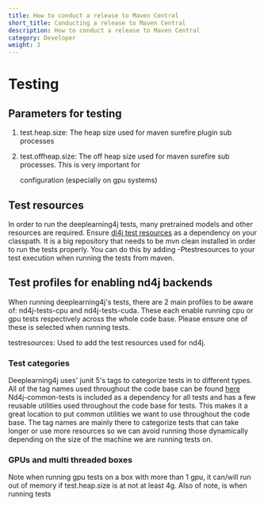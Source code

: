 ```yaml
---
title: How to conduct a release to Maven Central
short_title: Conducting a release to Maven Central
description: How to conduct a release to Maven Central
category: Developer
weight: 3
---
```


# Testing

## Parameters for testing

1. test.heap.size: The heap size used for maven surefire plugin sub processes
2. test.offheap.size: The off heap size used for maven surefire sub processes. This is very important for 

   configuration \(especially on gpu systems\)

## Test resources

In order to run the deeplearning4j tests, many pretrained models and other resources are required. Ensure [dl4j test resources](https://github.com/KonduitAI/dl4j-test-resources) as a dependency on your classpath. It is a big repository that needs to be mvn clean installed in order to run the tests properly. You can do this by adding -Ptestresources to your test execution when running the tests from maven.

## Test profiles for enabling nd4j backends

When running deeplearning4j's tests, there are 2 main profiles to be aware of: nd4j-tests-cpu and nd4j-tests-cuda. These each enable running cpu or gpu tests respectively across the whole code base. Please ensure one of these is selected when running tests.

testresources: Used to add the test resources used for nd4j.

### Test categories

Deeplearning4j uses' junit 5's tags to categorize tests in to different types. All of the tag names used throughout the code base can be found [here](https://github.com/eclipse/deeplearning4j/blob/b4047006ac8175df295c2f3c008e7601437ea4dc/nd4j/nd4j-common-tests/src/main/java/org/nd4j/common/tests/tags/TagNames.java) Nd4j-common-tests is included as a dependency for all tests and has a few reusable utilities used throughout the code base for tests. This makes it a great location to put common utilities we want to use throughout the code base. The tag names are mainly there to categorize tests that can take longer or use more resources so we can avoid running those dynamically depending on the size of the machine we are running tests on.

### GPUs and multi threaded boxes

Note when running gpu tests on a box with more than 1 gpu, it can/will run out of memory if test.heap.size is at not at least 4g. Also of note, is when running tests


